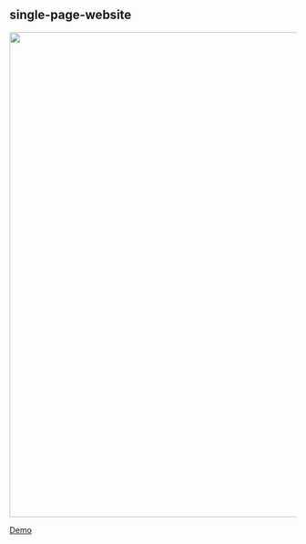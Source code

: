 ## single-page-website

<p align="center">
  <img src="https://github.com/neewtn/single-page-website/blob/main/assets/images/screenshot.png" width="850"/>
</p>

  [Demo](https://naswih.netlify.app)
